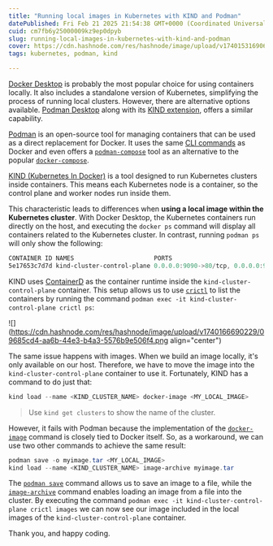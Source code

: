 ```yaml
---
title: "Running local images in Kubernetes with KIND and Podman"
datePublished: Fri Feb 21 2025 21:54:38 GMT+0000 (Coordinated Universal Time)
cuid: cm7fb6y25000009kz9ep0dpyb
slug: running-local-images-in-kubernetes-with-kind-and-podman
cover: https://cdn.hashnode.com/res/hashnode/image/upload/v1740153169060/bd113080-fb02-465f-8aa0-c8aee9b97a34.png
tags: kubernetes, podman, kind

---
```


[Docker Desktop](https://www.docker.com/products/docker-desktop/) is probably the most popular choice for using containers locally. It also includes a standalone version of Kubernetes, simplifying the process of running local clusters. However, there are alternative options available. [Podman Desktop](https://podman-desktop.io/docs/intro) along with its [KIND extension](https://podman-desktop.io/docs/kind), offers a similar capability.

[Podman](https://podman.io/) is an open-source tool for managing containers that can be used as a direct replacement for Docker. It uses the same [CLI commands](https://docs.podman.io/en/latest/Commands.html) as Docker and even offers a [`podman-compose`](https://docs.podman.io/en/v5.1.1/markdown/podman-compose.1.html) tool as an alternative to the popular [`docker-compose`](https://docs.docker.com/compose/).

[KIND (Kubernetes In Docker)](https://kind.sigs.k8s.io/) is a tool designed to run Kubernetes clusters inside containers. This means each Kubernetes node is a container, so the control plane and worker nodes run inside them.

This characteristic leads to differences when **using a local image within the Kubernetes cluster**. With Docker Desktop, the Kubernetes containers run directly on the host, and executing the `docker ps` command will display all containers related to the Kubernetes cluster. In contrast, running `podman ps` will only show the following:

```powershell
CONTAINER ID NAMES                      PORTS                                                                   
5e17653c7d7d kind-cluster-control-plane 0.0.0.0:9090->80/tcp, 0.0.0.0:9443->443/tcp, 127.0.0.1:52517->6443/tcp  
```

KIND uses [ContainerD](https://containerd.io/) as the container runtime inside the `kind-cluster-control-plane` container. This setup allows us to use [`crictl`](https://github.com/kubernetes-sigs/cri-tools/blob/master/docs/crictl.md) to list the containers by running the command `podman exec -it kind-cluster-control-plane crictl ps`:

![](https://cdn.hashnode.com/res/hashnode/image/upload/v1740166690229/09685cd4-aa6b-44e3-b4a3-5576b9e506f4.png align="center")

The same issue happens with images. When we build an image locally, it's only available on our host. Therefore, we have to move the image into the `kind-cluster-control-plane` container to use it. Fortunately, KIND has a command to do just that:

```powershell
kind load --name <KIND_CLUSTER_NAME> docker-image <MY_LOCAL_IMAGE>
```

> Use `kind get clusters` to show the name of the cluster.

However, it fails with Podman because the implementation of the [`docker-image`](https://fig.io/manual/kind/load/docker-image) command is closely tied to Docker itself. So, as a workaround, we can use two other commands to achieve the same result:

```powershell
podman save -o myimage.tar <MY_LOCAL_IMAGE>
kind load --name <KIND_CLUSTER_NAME> image-archive myimage.tar
```

The [`podman save`](https://docs.podman.io/en/v5.3.0/markdown/podman-save.1.html) command allows us to save an image to a file, while the [`image-archive`](https://fig.io/manual/kind/load/image-archive) command enables loading an image from a file into the cluster. By executing the command `podman exec -it kind-cluster-control-plane crictl images` we can now see our image included in the local images of the `kind-cluster-control-plane` container.

Thank you, and happy coding.